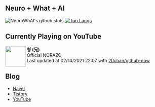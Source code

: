 ## Neuro + What + AI

![NeuroWhAI's github stats](https://github-readme-stats.vercel.app/api?username=neurowhai&count_private=true&show_icons=true)
[![Top Langs](https://github-readme-stats.vercel.app/api/top-langs/?username=neurowhai&layout=compact)](https://github.com/anuraghazra/github-readme-stats)

## Currently Playing on YouTube

[<img align="left" height="65" src="https://yt3.ggpht.com/ytc/AAUvwngGSzanAJPTfqesE4dq5mB3sSVLEHXzrl2uBM5F=s88-c-k-c0x00ffffff-no-rj">](https://www.youtube.com/channel/UC0limtsihPBO4NZf8cylI1Q)

**형 (兄)**  
Official NORAZO  
Last updated at 02/14/2021 22:07 with [20chan/github-now](https://github.com/20chan/github-now)

## Blog

- [Naver](http://blog.naver.com/neurowhai)
- [Tistory](http://neurowhai.tistory.com/)
- [YouTube](https://www.youtube.com/channel/UCB_v1xU6laBHOeH6z4L-Mtw)

